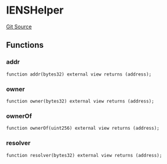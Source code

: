 # IENSHelper
[Git Source](https://github.com/z0r0z/bridge-ens/blob/fa4cb021d70ae8425fb4517fbc4189aee20b9727/src/NameBridge.sol)


## Functions
### addr


```solidity
function addr(bytes32) external view returns (address);
```

### owner


```solidity
function owner(bytes32) external view returns (address);
```

### ownerOf


```solidity
function ownerOf(uint256) external view returns (address);
```

### resolver


```solidity
function resolver(bytes32) external view returns (address);
```

